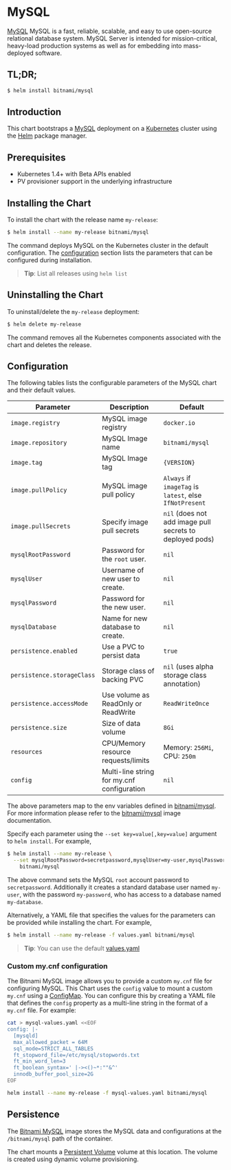 # MySQL

[MySQL](https://mysql.com ) MySQL is a fast, reliable, scalable, and easy to use open-source relational database system. MySQL Server is intended for mission-critical, heavy-load production systems as well as for embedding into mass-deployed software.


## TL;DR;

```bash
$ helm install bitnami/mysql
```

## Introduction

This chart bootstraps a [MySQL](https://github.com/bitnami/bitnami-docker-mysql) deployment on a [Kubernetes](http://kubernetes.io) cluster using the [Helm](https://helm.sh) package manager.

## Prerequisites

- Kubernetes 1.4+ with Beta APIs enabled
- PV provisioner support in the underlying infrastructure

## Installing the Chart

To install the chart with the release name `my-release`:

```bash
$ helm install --name my-release bitnami/mysql
```

The command deploys MySQL on the Kubernetes cluster in the default configuration. The [configuration](#configuration) section lists the parameters that can be configured during installation.

> **Tip**: List all releases using `helm list`

## Uninstalling the Chart

To uninstall/delete the `my-release` deployment:

```bash
$ helm delete my-release
```

The command removes all the Kubernetes components associated with the chart and deletes the release.

## Configuration

The following tables lists the configurable parameters of the MySQL chart and their default values.

|         Parameter          |                Description                 |                         Default                           |
|----------------------------|--------------------------------------------|-----------------------------------------------------------|
| `image.registry`           | MySQL image registry                       | `docker.io`                                               |
| `image.repository`         | MySQL Image name                           | `bitnami/mysql`                                           |
| `image.tag`                | MySQL Image tag                            | `{VERSION}`                                               |
| `image.pullPolicy`         | MySQL image pull policy                    | `Always` if `imageTag` is `latest`, else `IfNotPresent`   |
| `image.pullSecrets`        | Specify image pull secrets                 | `nil` (does not add image pull secrets to deployed pods)  |
| `mysqlRootPassword`        | Password for the `root` user.              | `nil`                                                     |
| `mysqlUser`                | Username of new user to create.            | `nil`                                                     |
| `mysqlPassword`            | Password for the new user.                 | `nil`                                                     |
| `mysqlDatabase`            | Name for new database to create.           | `nil`                                                     |
| `persistence.enabled`      | Use a PVC to persist data                  | `true`                                                    |
| `persistence.storageClass` | Storage class of backing PVC               | `nil` (uses alpha storage class annotation)               |
| `persistence.accessMode`   | Use volume as ReadOnly or ReadWrite        | `ReadWriteOnce`                                           |
| `persistence.size`         | Size of data volume                        | `8Gi`                                                     |
| `resources`                | CPU/Memory resource requests/limits        | Memory: `256Mi`, CPU: `250m`                              |
| `config`                   | Multi-line string for my.cnf configuration | `nil`                                                     |

The above parameters map to the env variables defined in [bitnami/mysql](http://github.com/bitnami/bitnami-docker-mysql). For more information please refer to the [bitnami/mysql](http://github.com/bitnami/bitnami-docker-mysql) image documentation.

Specify each parameter using the `--set key=value[,key=value]` argument to `helm install`. For example,

```bash
$ helm install --name my-release \
  --set mysqlRootPassword=secretpassword,mysqlUser=my-user,mysqlPassword=my-password,mysqlDatabase=my-database \
    bitnami/mysql
```

The above command sets the MySQL `root` account password to `secretpassword`. Additionally it creates a standard database user named `my-user`, with the password `my-password`, who has access to a database named `my-database`.

Alternatively, a YAML file that specifies the values for the parameters can be provided while installing the chart. For example,

```bash
$ helm install --name my-release -f values.yaml bitnami/mysql
```

> **Tip**: You can use the default [values.yaml](values.yaml)

### Custom my.cnf configuration

The Bitnami MySQL image allows you to provide a custom `my.cnf` file for configuring MySQL.
This Chart uses the `config` value to mount a custom `my.cnf` using a [ConfigMap](http://kubernetes.io/docs/user-guide/configmap/).
You can configure this by creating a YAML file that defines the `config` property as a multi-line string in the format of a `my.cnf` file.
For example:

```bash
cat > mysql-values.yaml <<EOF
config: |-
  [mysqld]
  max_allowed_packet = 64M
  sql_mode=STRICT_ALL_TABLES
  ft_stopword_file=/etc/mysql/stopwords.txt
  ft_min_word_len=3
  ft_boolean_syntax=' |-><()~*:""&^'
  innodb_buffer_pool_size=2G
EOF

helm install --name my-release -f mysql-values.yaml bitnami/mysql
```

## Persistence

The [Bitnami MySQL](https://github.com/bitnami/bitnami-docker-mysql) image stores the MySQL data and configurations at the `/bitnami/mysql` path of the container.

The chart mounts a [Persistent Volume](kubernetes.io/docs/user-guide/persistent-volumes/) volume at this location. The volume is created using dynamic volume provisioning.
